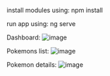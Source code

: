 install modules using: npm install

run app using: ng serve

Dashboard: 
![image](https://github.com/Gabriel0508/Ng-Pok-App/assets/65502252/4f7c2a33-f2ec-429e-a56f-d43861c0b676)

Pokemons list:
![image](https://github.com/Gabriel0508/Ng-Pok-App/assets/65502252/eb835ed8-aea9-4f2e-a6e6-063804aebcd3)

Pokemon details:
![image](https://github.com/Gabriel0508/Ng-Pok-App/assets/65502252/98aa289d-ae79-42ec-97ab-24ffbecd5a33)
